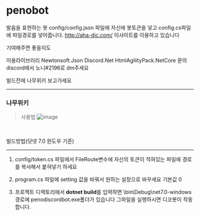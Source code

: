 # penobot
발음을 표현하는 봇
config/config.json 파일에 자신에 봇토큰을 넣고 config.cs파일에 파일경로를 넣어줍니다.
http://aha-dic.com/ 이사이트를 이용하고 있습니다

기여해주면 좋을지도

이용라이브러리
Newtonsoft.Json
Discord.Net
HtmlAgilityPack.NetCore
문의 discord에서 노니#2196로 dm주세요

빌드전에 나무위키 보고가세요
***
<a herf="https://namu.wiki/w/Discord/%EB%B4%87/%EC%A0%9C%EC%9E%91%EB%B2%95"><h3>나무위키</h3></a>
>사용법 
![image](https://cdn.discordapp.com/attachments/990865868139425842/1069284753490059294/image.png)
</br>

빌드방법(닷넷 7.0 윈도우 기준)
***

1. config/token.cs 파일에서 FileRoute변수에
자신의 토큰이 적혀있는 파일에 경로를 복사해서 붙혀넣기 하세요

2. program.cs 파일에 setting 값을 바꿔서 원하는 설정으로 바꾸세요 기본값 0

3. 프로젝트 디렉토리에서 <b>dotnet build</b>를 입력하면 \bin\Debug\net7.0-windows 경로에 penodiscordbot.exe폴더가 있습니다 그파일을 실행하시면 디코봇이 작동합니다.
